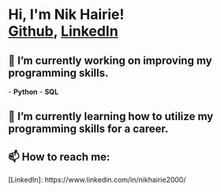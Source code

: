 <h1>Hi, I'm Nik Hairie! <br/><a href="https://github.com/Nik-Hairie">Github</a>, <a href="https://www.linkedin.com/in/nikhairie2000/">LinkedIn</a></h1>

<h2>🔭 I’m currently working on improving my programming skills.</h2>
- <b>Python</b>
- <b>SQL</b>

<h2>🌱 I’m currently learning how to utilize my programming skills for a career.</h2>

<h2>📫 How to reach me: </h2>
[LinkedIn]: https://www.linkedin.com/in/nikhairie2000/
